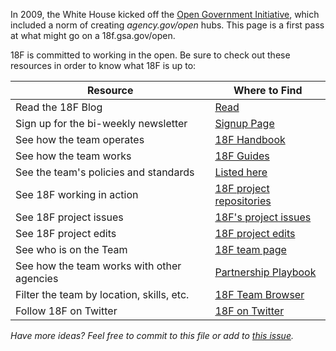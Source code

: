 
In 2009, the White House kicked off the [Open Government Initiative](https://www.whitehouse.gov/open/documents/open-government-directive), which included a norm  of creating _agency.gov/open_ hubs.  This page is a first pass at what might go on a 18f.gsa.gov/open.  

18F is committed to working in the open.  Be sure to check out these resources in order to know what 18F is up to:  

| Resource    | Where to Find  |
|---|---|
|  Read the 18F Blog | [Read](https://18f.gsa.gov/blog/) | [Subscribe via Email](https://ifttt.com/recipes/214709-a-new-18f-blog-post-email-me-a-link-to-go-read-it-right-away) | [Subscribe via RSS](https://18f.gsa.gov/feed.xml)  |
| Sign up for the bi-weekly newsletter  |  [Signup Page](https://18f.gsa.gov/#newsletter)  |
| See how the team operates  | [18F Handbook](https://handbook.18f.gov/)  |
| See how the team works  |  [18F Guides](https://pages.18f.gov/guides/) |
| See the team's policies and standards | [Listed here](https://github.com/18F/meta/blob/18f-pages/projects/list-of-policies.md) |
| See 18F working in action | [18F project repositories](https://github.com/18F) |
| See 18F project issues | [18F's project issues](https://github.com/search?utf8=%E2%9C%93&q=is%3Apr+user%3A18F&type=Issues&ref=searchresults) |  
| See 18F project edits | [18F project edits](https://github.com/search?utf8=%E2%9C%93&q=is%3Apr+user%3A18F&type=Issues&ref=searchresults) |  
| See who is on the Team | [18F team page](https://18f.gsa.gov/team/)  |
|  See how the team works with other agencies  |  [Partnership Playbook](https://pages.18f.gov/partnership-playbook/)  |
| Filter the team by location, skills, etc. | [18F Team Browser](https://pages.18f.gov/team-browser/) |
| Follow 18F on Twitter | [18F on Twitter](https://twitter.com/18f) |


_Have more ideas?  Feel free to commit to this file or add to [this issue](https://github.com/18F/meta/issues/6)._









